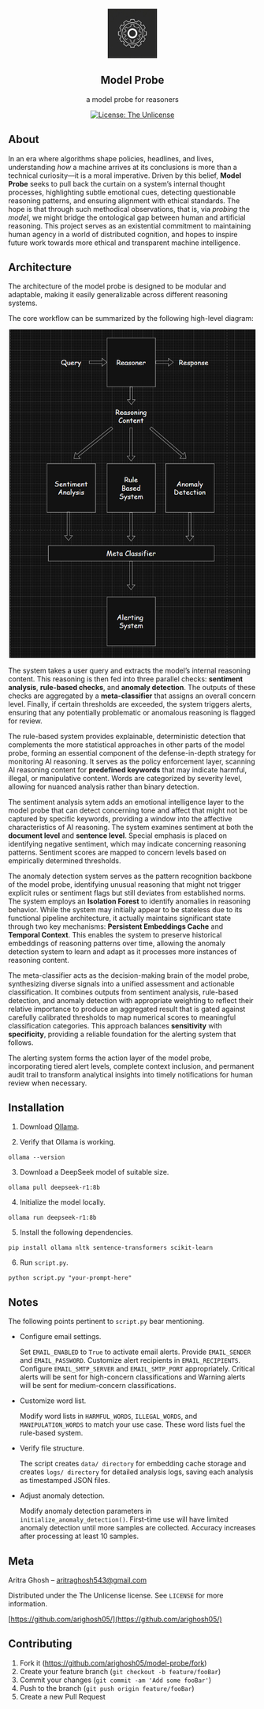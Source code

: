 <p align="center">
  <img src="./model_probe_logo.jpg" alt="logo" width="100">
</p>


<div align="center">

  <b>Model Probe</b>
----------------------
  a model probe for reasoners

</div>

<p align="center">
  <a href="https://opensource.org/license/unlicense">
    <img src="https://img.shields.io/badge/License-The Unlicense-black.svg" alt="License: The Unlicense">
  </a>
</p>

## About

In an era where algorithms shape policies, headlines, and lives, understanding *how* a machine arrives at its conclusions is more than a technical curiosity—it is a moral imperative. Driven by this belief, **Model Probe** seeks to pull back the curtain on a system’s internal thought processes, highlighting subtle emotional cues, detecting questionable reasoning patterns, and ensuring alignment with ethical standards. The hope is that through such methodical observations, that is, via *probing* the *model*, we might bridge the ontological gap between human and artificial reasoning. This project serves as an existential commitment to maintaining human agency in a world of distributed cognition, and hopes to inspire future work towards more ethical and transparent machine intelligence.


## Architecture

The architecture of the model probe is designed to be modular and adaptable, making it easily generalizable across different reasoning systems.

The core workflow can be summarized by the following high-level diagram:

<p align="center">
  <img src="./high_level_diagram.png" alt="image" width="500">
</p>

The system takes a user query and extracts the model’s internal reasoning content. This reasoning is then fed into three parallel checks: **sentiment analysis**, **rule-based checks**, and **anomaly detection**. The outputs of these checks are aggregated by a **meta-classifier** that assigns an overall concern level. Finally, if certain thresholds are exceeded, the system triggers alerts, ensuring that any potentially problematic or anomalous reasoning is flagged for review.

The rule-based system provides explainable, deterministic detection that complements the more statistical approaches in other parts of the model probe, forming an essential component of the defense-in-depth strategy for monitoring AI reasoning. It serves as the policy enforcement layer, scanning AI reasoning content for **predefined keywords** that may indicate harmful, illegal, or manipulative content. Words are categorized by severity level, allowing for nuanced analysis rather than binary detection.

The sentiment analysis sytem adds an emotional intelligence layer to the model probe that can detect concerning tone and affect that might not be captured by specific keywords, providing a window into the affective characteristics of AI reasoning. The system examines sentiment at both the **document level** and **sentence level**. Special emphasis is placed on identifying negative sentiment, which may indicate concerning reasoning patterns. Sentiment scores are mapped to concern levels based on empirically determined thresholds.

The anomaly detection system serves as the pattern recognition backbone of the model probe, identifying unusual reasoning that might not trigger explicit rules or sentiment flags but still deviates from established norms. The system employs an **Isolation Forest** to identify anomalies in reasoning behavior. While the system may initially appear to be stateless due to its functional pipeline architecture, it actually maintains significant state through two key mechanisms: **Persistent Embeddings Cache** and **Temporal Context**. This enables the system to preserve historical embeddings of reasoning patterns over time, allowing the anomaly detection system to learn and adapt as it processes more instances of reasoning content.

The meta-classifier acts as the decision-making brain of the model probe, synthesizing diverse signals into a unified assessment and actionable classification. It combines outputs from sentiment analysis, rule-based detection, and anomaly detection with appropriate weighting to reflect their relative importance to produce an aggregated result that is gated against carefully calibrated thresholds to map numerical scores to meaningful classification categories. This approach balances **sensitivity** with **specificity**, providing a reliable foundation for the alerting system that follows.

The alerting system forms the action layer of the model probe, incorporating tiered alert levels, complete context inclusion, and permanent audit trail to transform analytical insights into timely notifications for human review when necessary.


## Installation

1. Download [Ollama](https://ollama.com/download).
   
2. Verify that Ollama is working.
   
```
ollama --version
```

3. Download a DeepSeek model of suitable size.

```
ollama pull deepseek-r1:8b
```

4. Initialize the model locally.

```
ollama run deepseek-r1:8b
```

5. Install the following dependencies.

```
pip install ollama nltk sentence-transformers scikit-learn
```

6. Run `script.py`.

```
python script.py "your-prompt-here"
```

## Notes

The following points pertinent to `script.py` bear mentioning. 

- Configure email settings.

  Set `EMAIL_ENABLED` to `True` to activate email alerts. Provide `EMAIL_SENDER` and `EMAIL_PASSWORD`. Customize alert recipients in `EMAIL_RECIPIENTS`. Configure `EMAIL_SMTP_SERVER` and `EMAIL_SMTP_PORT` appropriately. Critical alerts will be sent for high-concern classifications and Warning alerts will be sent for medium-concern classifications.

- Customize word list.

  Modify word lists in `HARMFUL_WORDS`, `ILLEGAL_WORDS`, and `MANIPULATION_WORDS` to match your use case. These word lists fuel the rule-based system.

- Verify file structure.

  The script creates `data/ directory` for embedding cache storage and creates `logs/ directory` for detailed analysis logs, saving each analysis as timestamped JSON files.

- Adjust anomaly detection.

  Modify anomaly detection parameters in `initialize_anomaly_detection()`. First-time use will have limited anomaly detection until more samples are collected. Accuracy increases after processing at least 10 samples.

## Meta

Aritra Ghosh – aritraghosh543@gmail.com

Distributed under the The Unlicense license. See `LICENSE` for more information.

[https://github.com/arighosh05/](https://github.com/arighosh05/)

## Contributing

1. Fork it (<https://github.com/arighosh05/model-probe/fork>)
2. Create your feature branch (`git checkout -b feature/fooBar`)
3. Commit your changes (`git commit -am 'Add some fooBar'`)
4. Push to the branch (`git push origin feature/fooBar`)
5. Create a new Pull Request
